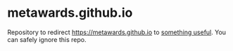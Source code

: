 # metawards.github.io

Repository to redirect https://metawards.github.io to [something useful](https://metawards.org). 
You can safely ignore this repo.
